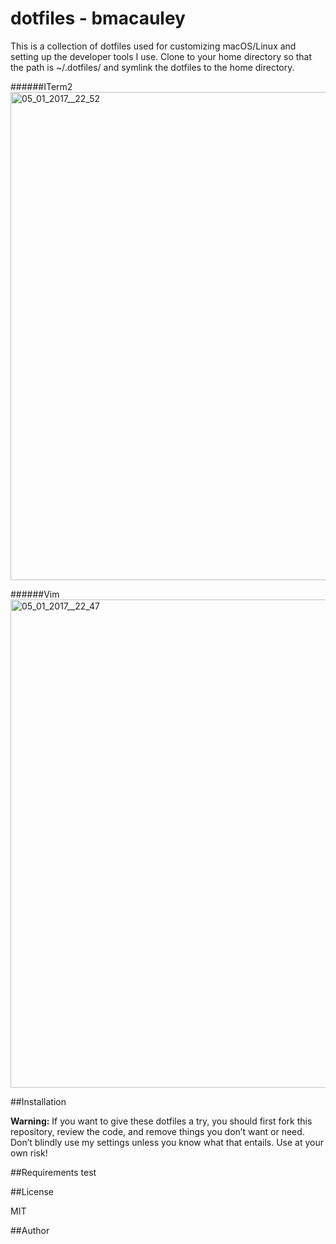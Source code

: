 dotfiles - bmacauley
===========================
This is a collection of dotfiles used for customizing macOS/Linux and setting up the developer tools I use. Clone to your home directory so that the path is ~/.dotfiles/ and symlink the dotfiles to the home directory. 

######ITerm2
<img width="781" alt="05_01_2017__22_52" src="https://cloud.githubusercontent.com/assets/51250/21701579/3fd37cb6-d39e-11e6-99f1-f3bc63bb05d3.png">

######Vim
<img width="781" alt="05_01_2017__22_47" src="https://cloud.githubusercontent.com/assets/51250/21701582/4815208c-d39e-11e6-9265-77ba6c60d0a1.png">



##Installation

**Warning:** If you want to give these dotfiles a try, you should first fork this repository, review the code, and remove things you don’t want or need. Don’t blindly use my settings unless you know what that entails. Use at your own risk!

##Requirements
test

##License

MIT

##Author
